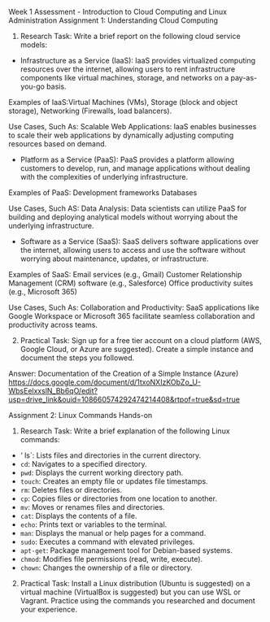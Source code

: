 Week 1 Assessment - Introduction to Cloud Computing and
Linux Administration
Assignment 1: Understanding Cloud Computing

1. Research Task: Write a brief report on the following cloud service models:
- Infrastructure as a Service (IaaS):  IaaS provides virtualized computing resources over the internet, allowing users to rent infrastructure components like virtual machines, storage, and networks on a pay-as-you-go basis.

Examples of IaaS:Virtual Machines (VMs), Storage (block and object storage), Networking 
(Firewalls, load balancers).

Use Cases, Such As:
Scalable Web Applications: IaaS enables businesses to scale their web applications by dynamically adjusting computing resources based on demand.


- Platform as a Service (PaaS): PaaS provides a platform allowing customers to develop, run, and manage applications without dealing with the complexities of underlying infrastructure.

Examples of PaaS:
Development frameworks
Databases

Use Cases, Such AS:
Data Analysis: Data scientists can utilize PaaS for building and deploying analytical models without worrying about the underlying infrastructure.


- Software as a Service (SaaS): SaaS delivers software applications over the internet, allowing users to access and use the software without worrying about maintenance, updates, or infrastructure.

Examples of SaaS:
Email services (e.g., Gmail)
Customer Relationship Management (CRM) software (e.g., Salesforce)
Office productivity suites (e.g., Microsoft 365)

Use Cases, Such As:
Collaboration and Productivity: SaaS applications like Google Workspace or Microsoft 365 facilitate seamless collaboration and productivity across teams.

2. Practical Task: Sign up for a free tier account on a cloud platform (AWS, Google Cloud, or 
Azure are suggested). Create a simple instance and document the steps you followed.

Answer: Documentation of the Creation of a Simple Instance (Azure) 
https://docs.google.com/document/d/1txoNXIzKObZo_U-WbsEelxxslN_Bb6qO/edit?usp=drive_link&ouid=108660574292474214408&rtpof=true&sd=true



Assignment 2: Linux Commands Hands-on
1. Research Task: Write a brief explanation of the following Linux commands:
  - ‘ ls`: Lists files and directories in the current directory.
- `cd`: Navigates to a specified directory.
- `pwd`: Displays the current working directory path.
- `touch`: Creates an empty file or updates file timestamps.
- `rm`: Deletes files or directories.
- `cp`: Copies files or directories from one location to another.
- `mv`: Moves or renames files and directories. 
- `cat`: Displays the contents of a file.
- `echo`: Prints text or variables to the terminal.
- `man`: Displays the manual or help pages for a command.
- `sudo`: Executes a command with elevated privileges.
- `apt-get`: Package management tool for Debian-based systems.
- `chmod`: Modifies file permissions (read, write, execute).
- `chown`: Changes the ownership of a file or directory.

2. Practical Task: Install a Linux distribution (Ubuntu is suggested) on a virtual machine (VirtualBox is suggested) but you can use WSL or Vagrant. Practice using the commands you researched and document your experience.



